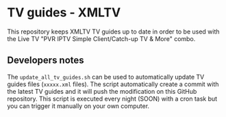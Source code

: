 # TV guides - XMLTV

This repository keeps XMLTV TV guides up to date in order to be used with the Live TV "PVR IPTV Simple Client/Catch-up TV & More" combo.

## Developers notes

The `update_all_tv_guides.sh` can be used to automatically update TV guides files (`xxxxx.xml` files).
The script automatically create a commit with the latest TV guides and it will push the modification on this GitHub repository.
This script is executed every night (SOON) with a cron task but you can trigger it manually on your own computer.


